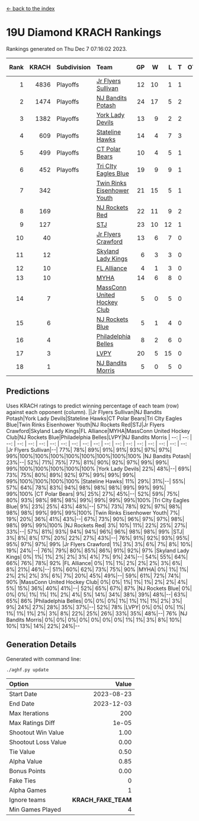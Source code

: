 [<- back to the index](readme.md)
# 19U Diamond KRACH Rankings
Rankings generated on Thu Dec  7 07:16:02 2023.

Rank|KRACH|Subdivision|Team|GP|W|L|T|OTW|OTL|SoS|Exp Wins|Win Diff
---:|---:|:---|:---|---:|---:|---:|---:|---:|---:|---:|---:|---:
1|4836|Playoffs|[Jr Flyers Sullivan](https://gamesheetstats.com/seasons/3663/teams/140859/schedule)|12|10|1|1|1|0|746|11.3|-0.0
2|1474|Playoffs|[NJ Bandits Potash](https://gamesheetstats.com/seasons/3663/teams/140857/schedule)|24|17|5|2|0|0|894|18.8|-0.0
3|1382|Playoffs|[York Lady Devils](https://gamesheetstats.com/seasons/3663/teams/140856/schedule)|13|9|2|2|0|0|694|10.8|-0.0
4|609|Playoffs|[Stateline Hawks](https://gamesheetstats.com/seasons/3663/teams/141851/schedule)|14|4|7|3|0|1|1672|6.3|-0.0
5|499|Playoffs|[CT Polar Bears](https://gamesheetstats.com/seasons/3663/teams/140853/schedule)|10|4|5|1|0|0|1426|5.3|-0.0
6|452|Playoffs|[Tri CIty Eagles Blue](https://gamesheetstats.com/seasons/3663/teams/140852/schedule)|19|9|9|1|1|0|1012|10.3|-0.0
7|342||[Twin Rinks Eisenhower Youth](https://gamesheetstats.com/seasons/3663/teams/140861/schedule)|21|15|5|1|0|0|291|16.3|-0.0
8|169||[NJ Rockets Red](https://gamesheetstats.com/seasons/3663/teams/140855/schedule)|22|11|9|2|1|1|522|12.9|0.0
9|127||[STJ](https://gamesheetstats.com/seasons/3663/teams/140858/schedule)|23|10|12|1|0|0|512|11.4|0.0
10|40||[Jr Flyers Crawford](https://gamesheetstats.com/seasons/3663/teams/140862/schedule)|13|6|7|0|0|1|100|6.9|0.0
11|12||[Skyland Lady Kings](https://gamesheetstats.com/seasons/3663/teams/140865/schedule)|6|3|3|0|0|0|76|3.9|0.0
12|10||[FL Alliance](https://gamesheetstats.com/seasons/3663/teams/156907/schedule)|4|1|3|0|0|0|319|1.9|0.0
13|10||[MYHA](https://gamesheetstats.com/seasons/3663/teams/140863/schedule)|14|6|8|0|0|0|73|6.9|0.0
14|7||[MassConn United Hockey Club](https://gamesheetstats.com/seasons/3663/teams/140854/schedule)|5|0|5|0|0|0|542|0.9|0.0
15|6||[NJ Rockets Blue](https://gamesheetstats.com/seasons/3663/teams/140867/schedule)|5|1|4|0|0|0|174|1.9|0.0
16|4||[Philadelphia Belles](https://gamesheetstats.com/seasons/3663/teams/140864/schedule)|8|2|6|0|0|0|34|2.9|0.0
17|3||[LVPY](https://gamesheetstats.com/seasons/3663/teams/140860/schedule)|20|5|15|0|0|0|200|5.9|0.0
18|1||[NJ Bandits Morris](https://gamesheetstats.com/seasons/3663/teams/140866/schedule)|5|0|5|0|0|0|122|0.9|0.0

## Predictions
Uses KRACH ratings to predict winning percentage of each team (row) against each opponent (column).
||Jr Flyers Sullivan|NJ Bandits Potash|York Lady Devils|Stateline Hawks|CT Polar Bears|Tri CIty Eagles Blue|Twin Rinks Eisenhower Youth|NJ Rockets Red|STJ|Jr Flyers Crawford|Skyland Lady Kings|FL Alliance|MYHA|MassConn United Hockey Club|NJ Rockets Blue|Philadelphia Belles|LVPY|NJ Bandits Morris
| --: | --: | --: | --: | --: | --: | --: | --: | --: | --: | --: | --: | --: | --: | --: | --: | --: | --: | --: 
|Jr Flyers Sullivan|--| 77%| 78%| 89%| 91%| 91%| 93%| 97%| 97%| 99%|100%|100%|100%|100%|100%|100%|100%|100%
|NJ Bandits Potash| 23%|--| 52%| 71%| 75%| 77%| 81%| 90%| 92%| 97%| 99%| 99%| 99%|100%|100%|100%|100%|100%
|York Lady Devils| 22%| 48%|--| 69%| 73%| 75%| 80%| 89%| 92%| 97%| 99%| 99%| 99%| 99%|100%|100%|100%|100%
|Stateline Hawks| 11%| 29%| 31%|--| 55%| 57%| 64%| 78%| 83%| 94%| 98%| 98%| 98%| 99%| 99%| 99%| 99%|100%
|CT Polar Bears|  9%| 25%| 27%| 45%|--| 52%| 59%| 75%| 80%| 93%| 98%| 98%| 98%| 99%| 99%| 99%| 99%|100%
|Tri CIty Eagles Blue|  9%| 23%| 25%| 43%| 48%|--| 57%| 73%| 78%| 92%| 97%| 98%| 98%| 98%| 99%| 99%| 99%|100%
|Twin Rinks Eisenhower Youth|  7%| 19%| 20%| 36%| 41%| 43%|--| 67%| 73%| 90%| 96%| 97%| 97%| 98%| 98%| 99%| 99%|100%
|NJ Rockets Red|  3%| 10%| 11%| 22%| 25%| 27%| 33%|--| 57%| 81%| 93%| 94%| 94%| 96%| 96%| 98%| 98%| 99%
|STJ|  3%|  8%|  8%| 17%| 20%| 22%| 27%| 43%|--| 76%| 91%| 92%| 93%| 95%| 95%| 97%| 97%| 99%
|Jr Flyers Crawford|  1%|  3%|  3%|  6%|  7%|  8%| 10%| 19%| 24%|--| 76%| 79%| 80%| 85%| 86%| 91%| 92%| 97%
|Skyland Lady Kings|  0%|  1%|  1%|  2%|  2%|  3%|  4%|  7%|  9%| 24%|--| 54%| 55%| 64%| 66%| 76%| 78%| 92%
|FL Alliance|  0%|  1%|  1%|  2%|  2%|  2%|  3%|  6%|  8%| 21%| 46%|--| 51%| 60%| 62%| 73%| 75%| 90%
|MYHA|  0%|  1%|  1%|  2%|  2%|  2%|  3%|  6%|  7%| 20%| 45%| 49%|--| 59%| 61%| 72%| 74%| 90%
|MassConn United Hockey Club|  0%|  0%|  1%|  1%|  1%|  2%|  2%|  4%|  5%| 15%| 36%| 40%| 41%|--| 52%| 65%| 67%| 87%
|NJ Rockets Blue|  0%|  0%|  0%|  1%|  1%|  1%|  2%|  4%|  5%| 14%| 34%| 38%| 39%| 48%|--| 63%| 65%| 86%
|Philadelphia Belles|  0%|  0%|  0%|  1%|  1%|  1%|  1%|  2%|  3%|  9%| 24%| 27%| 28%| 35%| 37%|--| 52%| 78%
|LVPY|  0%|  0%|  0%|  1%|  1%|  1%|  1%|  2%|  3%|  8%| 22%| 25%| 26%| 33%| 35%| 48%|--| 76%
|NJ Bandits Morris|  0%|  0%|  0%|  0%|  0%|  0%|  0%|  1%|  1%|  3%|  8%| 10%| 10%| 13%| 14%| 22%| 24%|--

## Generation Details

Generated with command line:
```
./aghf.py update
```

| Option | Value |
| :----- | ----: |
| Start Date | 2023-08-23 |
| End Date | 2023-12-03 |
| Max Iterations | 200 |
| Max Ratings Diff | 1e-05 |
| Shootout Win Value | 1.00 |
| Shootout Loss Value | 0.00 |
| Tie Value | 0.50 |
| Alpha Value | 0.85 |
| Bonus Points | 0.00 |
| Fake Ties | 0 |
| Alpha Games | 1 |
| Ignore teams | __KRACH_FAKE_TEAM__ |
| Min Games Played | 4 |

